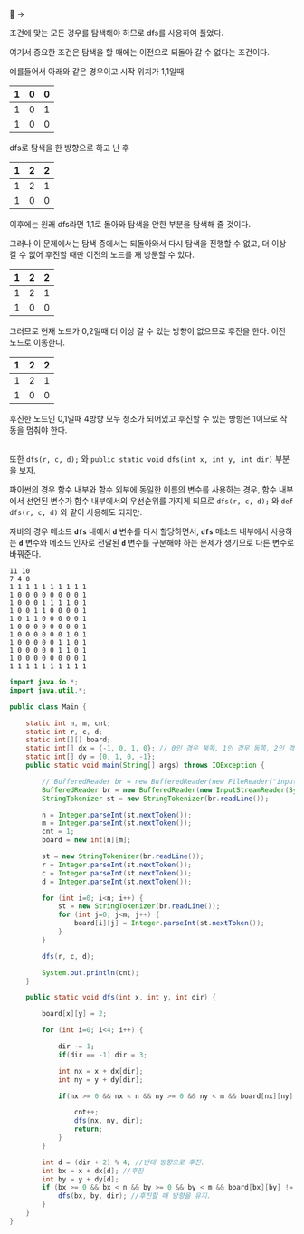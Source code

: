 <aside>
📌 →

조건에 맞는 모든 경우를 탐색해야 하므로 dfs를 사용하여 풀었다.

여기서 중요한 조건은 탐색을 할 때에는 이전으로 되돌아 갈 수 없다는 조건이다.

예를들어서 아래와 같은 경우이고 시작 위치가 1,1일때

| 1 | 0 | 0 |
| --- | --- | --- |
| 1 | 0 | 1 |
| 1 | 0 | 0 |

dfs로 탐색을 한 방향으로 하고 난 후

| 1 | 2 | 2 |
| --- | --- | --- |
| 1 | 2 | 1 |
| 1 | 0 | 0 |

이후에는 원래 dfs라면 1,1로 돌아와 탐색을 안한 부분을 탐색해 줄 것이다.

그러나 이 문제에서는 탐색 중에서는 되돌아와서 다시 탐색을 진행할 수 없고, 더 이상 갈 수 없어 후진할 때만 이전의 노드를 재 방문할 수 있다.

| 1 | 2 | 2 |
| --- | --- | --- |
| 1 | 2 | 1 |
| 1 | 0 | 0 |

그러므로 현재 노드가 0,2일때 더 이상 갈 수 있는 방향이 없으므로 후진을 한다. 이전 노드로 이동한다.

| 1 | 2 | 2 |
| --- | --- | --- |
| 1 | 2 | 1 |
| 1 | 0 | 0 |

후진한 노드인 0,1일때 4방향 모두 청소가 되어있고 후진할 수 있는 방향은 1이므로 작동을 멈춰야 한다. <br/><br/>


또한 `dfs(r, c, d);` 와 `public static void dfs(int x, int y, int dir)` 부분을 보자. 

파이썬의 경우 함수 내부와 함수 외부에 동일한 이름의 변수를 사용하는 경우, 함수 내부에서 선언된 변수가 함수 내부에서의 우선순위를 가지게 되므로 `dfs(r, c, d);` 와 `def dfs(r, c, d)` 와 같이 사용해도 되지만.

자바의 경우 메소드 **`dfs`** 내에서 **`d`** 변수를 다시 할당하면서, **`dfs`** 메소드 내부에서 사용하는 **`d`** 변수와 메소드 인자로 전달된 **`d`** 변수를 구분해야 하는 문제가 생기므로 다른 변수로 바꿔준다.

```
11 10
7 4 0
1 1 1 1 1 1 1 1 1 1
1 0 0 0 0 0 0 0 0 1
1 0 0 0 1 1 1 1 0 1
1 0 0 1 1 0 0 0 0 1
1 0 1 1 0 0 0 0 0 1
1 0 0 0 0 0 0 0 0 1
1 0 0 0 0 0 0 1 0 1
1 0 0 0 0 0 1 1 0 1
1 0 0 0 0 0 1 1 0 1
1 0 0 0 0 0 0 0 0 1
1 1 1 1 1 1 1 1 1 1
```

```java
import java.io.*;
import java.util.*;

public class Main {

    static int n, m, cnt;
    static int r, c, d;
    static int[][] board;
    static int[] dx = {-1, 0, 1, 0}; // 0인 경우 북쪽, 1인 경우 동쪽, 2인 경우 남쪽, 3인 경우 서쪽
    static int[] dy = {0, 1, 0, -1};
    public static void main(String[] args) throws IOException {

        // BufferedReader br = new BufferedReader(new FileReader("input.txt")); 
        BufferedReader br = new BufferedReader(new InputStreamReader(System.in));
        StringTokenizer st = new StringTokenizer(br.readLine());

        n = Integer.parseInt(st.nextToken());
        m = Integer.parseInt(st.nextToken());
        cnt = 1;
        board = new int[n][m];

        st = new StringTokenizer(br.readLine());
        r = Integer.parseInt(st.nextToken());
        c = Integer.parseInt(st.nextToken());
        d = Integer.parseInt(st.nextToken());

        for (int i=0; i<n; i++) {
            st = new StringTokenizer(br.readLine());
            for (int j=0; j<m; j++) {
                board[i][j] = Integer.parseInt(st.nextToken());
            }
        }

        dfs(r, c, d);

        System.out.println(cnt);
    }

    public static void dfs(int x, int y, int dir) {

        board[x][y] = 2;

        for (int i=0; i<4; i++) {

            dir -= 1; 
            if(dir == -1) dir = 3;

            int nx = x + dx[dir]; 
            int ny = y + dy[dir];

            if(nx >= 0 && nx < n && ny >= 0 && ny < m && board[nx][ny] == 0) {

                cnt++;
                dfs(nx, ny, dir);
                return;
            }
        }

        int d = (dir + 2) % 4; //반대 방향으로 후진.
        int bx = x + dx[d]; //후진
        int by = y + dy[d];
        if (bx >= 0 && bx < n && by >= 0 && by < m && board[bx][by] != 1) {
            dfs(bx, by, dir); //후진할 때 방향을 유지.
        }
    } 
}
```

</aside>
